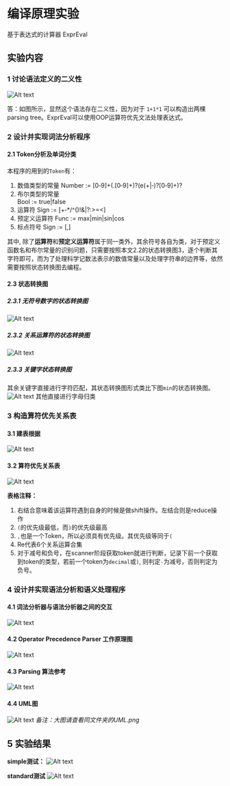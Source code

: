 # 编译原理实验
基于表达式的计算器 ExprEval

## 实验内容
### 1 讨论语法定义的二义性
![Alt text](https://raw.githubusercontent.com/mgsweet/ExprEval/master/Screen%20Shot%202017-11-13%20at%2010.05.30%20PM.png)

答：如图所示，显然这个语法存在二义性，因为对于 `1+1*1` 可以构造出两棵parsing tree。ExprEval可以使用OOP运算符优先文法处理表达式。

### 2 设计并实现词法分析程序
#### 2.1 Token分析及单词分类
本程序的用到的`Token`有：
1. 数值类型的常量
Number := [0‐9]+(.[0‐9]+)?(e(+|‐)?[0‐9]+)?
2. 布尔类型的常量  
Bool := true|false
3. 运算符
Sign := [+‐*/^()!&|?:>=<]
4. 预定义运算符
Func := max|min|sin|cos
5. 标点符号
Sign := [,]

其中, 除了**运算符**和**预定义运算符**属于同一类外，其余符号各自为类，对于预定义函数名和布尔常量的识别问题，只需要按照本文2.2的状态转换图3，逐个判断其字符即可，而为了处理科学记数法表示的数值常量以及处理字符串的边界等，依然需要按照状态转换图去编程。

#### 2.3 状态转换图
##### 2.3.1 无符号数字的状态转换图
![Alt text](https://raw.githubusercontent.com/mgsweet/ExprEval/master/Screen%20Shot%202017-11-17%20at%204.48.02%20PM.png)

##### 2.3.2 关系运算符的状态转换图
![Alt text](https://raw.githubusercontent.com/mgsweet/ExprEval/master/Screen%20Shot%202017-11-17%20at%204.50.55%20PM.png)

##### 2.3.3 关键字状态转换图
其余关键字直接进行字符匹配，其状态转换图形式类比下图`min`的状态转换图。
![Alt text](https://raw.githubusercontent.com/mgsweet/ExprEval/master/Screen%20Shot%202017-11-17%20at%204.53.11%20PM.png)
其他直接进行字母归类

### 3 构造算符优先关系表
#### 3.1 建表根据
![Alt text](https://raw.githubusercontent.com/mgsweet/ExprEval/master/Screen%20Shot%202017-11-14%20at%203.32.52%20PM.png)

#### 3.2 算符优先关系表
![Alt text](https://raw.githubusercontent.com/mgsweet/ExprEval/master/Screen%20Shot%202017-11-14%20at%205.40.57%20PM.png)

**表格注释：**
1. 右结合意味着该运算符遇到自身的时候是做shift操作。左结合则是reduce操作
2. `(`的优先级最低，而`)`的优先级最高
3. `,`也是一个Token，所以必须具有优先级。其优先级等同于`(`
4.  Re代表6个关系运算合集
5.  对于减号和负号，在scanner阶段获取token就进行判断，记录下前一个获取到token的类型，若前一个token为`decimal`或`)`,  则判定`-`为减号，否则判定为负号。

### 4 设计并实现语法分析和语义处理程序
#### 4.1 词法分析器与语法分析器之间的交互
![Alt text](https://raw.githubusercontent.com/mgsweet/ExprEval/master/Screen%20Shot%202017-11-15%20at%2011.11.08%20PM.png)

#### 4.2 Operator Precedence Parser 工作原理图
![Alt text](https://raw.githubusercontent.com/mgsweet/ExprEval/master/Screen%20Shot%202017-11-17%20at%2011.46.31%20PM.png)

#### 4.3 Parsing 算法参考
![Alt text](https://raw.githubusercontent.com/mgsweet/ExprEval/master/Screen%20Shot%202017-11-17%20at%2011.47.39%20PM.png)

#### 4.4 UML图
![Alt text](https://raw.githubusercontent.com/mgsweet/ExprEval/master/UML.png)
*备注：大图请查看同文件夹的UML.png*


## 5 实验结果
**simple测试：**
![Alt text](https://raw.githubusercontent.com/mgsweet/ExprEval/master/Screen%20Shot%202017-11-18%20at%205.51.46%20PM.png)

**standard测试**
![Alt text](https://raw.githubusercontent.com/mgsweet/ExprEval/master/Screen%20Shot%202017-11-18%20at%206.11.41%20PM.png)





